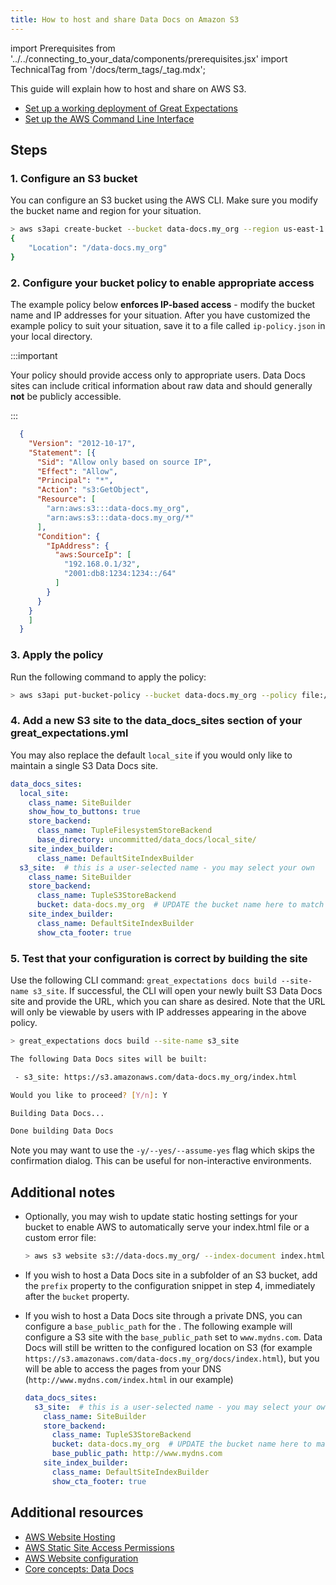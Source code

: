 ```yaml
---
title: How to host and share Data Docs on Amazon S3
---
```

import Prerequisites from '../../connecting_to_your_data/components/prerequisites.jsx'
import TechnicalTag from '/docs/term_tags/_tag.mdx';

This guide will explain how to host and share <TechnicalTag relative="../../../" tag="data_docs" text="Data Docs" /> on AWS S3.

<Prerequisites>

- [Set up a working deployment of Great Expectations](../../../tutorials/getting_started/tutorial_overview.md)
- [Set up the AWS Command Line Interface](https://aws.amazon.com/cli/)

</Prerequisites>

## Steps

### 1. Configure an S3 bucket

You can configure an S3 bucket using the AWS CLI. Make sure you modify the bucket name and region for your situation.

```bash
> aws s3api create-bucket --bucket data-docs.my_org --region us-east-1
{
    "Location": "/data-docs.my_org"
}
```

### 2. Configure your bucket policy to enable appropriate access

The example policy below **enforces IP-based access** - modify the bucket name and IP addresses for your situation. After you have customized the example policy to suit your situation, save it to a file called ``ip-policy.json`` in your local directory.

:::important

Your policy should provide access only to appropriate users. Data Docs sites can include critical information about raw data and should generally **not** be publicly accessible.

:::

```json
  {
    "Version": "2012-10-17",
    "Statement": [{
      "Sid": "Allow only based on source IP",
      "Effect": "Allow",
      "Principal": "*",
      "Action": "s3:GetObject",
      "Resource": [
        "arn:aws:s3:::data-docs.my_org",
        "arn:aws:s3:::data-docs.my_org/*"
      ],
      "Condition": {
        "IpAddress": {
          "aws:SourceIp": [
            "192.168.0.1/32",
            "2001:db8:1234:1234::/64"
          ]
        }
      }
    }
    ]
  }
```

### 3. Apply the policy

Run the following <TechnicalTag relative="../../../" tag="cli" text="CLI" /> command to apply the policy:

```bash
> aws s3api put-bucket-policy --bucket data-docs.my_org --policy file://ip-policy.json
```

### 4. Add a new S3 site to the data_docs_sites section of your great_expectations.yml

You may also replace the default ``local_site`` if you would only like to maintain a single S3 Data Docs site.

```yaml
data_docs_sites:
  local_site:
    class_name: SiteBuilder
    show_how_to_buttons: true
    store_backend:
      class_name: TupleFilesystemStoreBackend
      base_directory: uncommitted/data_docs/local_site/
    site_index_builder:
      class_name: DefaultSiteIndexBuilder
  s3_site:  # this is a user-selected name - you may select your own
    class_name: SiteBuilder
    store_backend:
      class_name: TupleS3StoreBackend
      bucket: data-docs.my_org  # UPDATE the bucket name here to match the bucket you configured above.
    site_index_builder:
      class_name: DefaultSiteIndexBuilder
      show_cta_footer: true
```

### 5. Test that your configuration is correct by building the site

Use the following CLI command: ``great_expectations docs build --site-name s3_site``. If successful, the CLI will open your newly built S3 Data Docs site and provide the URL, which you can share as desired. Note that the URL will only be viewable by users with IP addresses appearing in the above policy.

```bash
> great_expectations docs build --site-name s3_site

The following Data Docs sites will be built:

 - s3_site: https://s3.amazonaws.com/data-docs.my_org/index.html

Would you like to proceed? [Y/n]: Y

Building Data Docs...

Done building Data Docs
```  

Note you may want to use the `-y/--yes/--assume-yes` flag which skips the confirmation dialog.
This can be useful for non-interactive environments.

## Additional notes

- Optionally, you may wish to update static hosting settings for your bucket to enable AWS to automatically serve your
index.html file or a custom error file:

  ```bash
  > aws s3 website s3://data-docs.my_org/ --index-document index.html
  ```


- If you wish to host a Data Docs site in a subfolder of an S3 bucket, add the ``prefix`` property to the configuration snippet in step 4, immediately after the ``bucket`` property.

- If you wish to host a Data Docs site through a private DNS, you can configure a ``base_public_path`` for the <TechnicalTag relative="../../../" tag="data_docs_store" text="Data Docs Store" />.  The following example will configure a S3 site with the ``base_public_path`` set to ``www.mydns.com``.  Data Docs will still be written to the configured location on S3 (for example ``https://s3.amazonaws.com/data-docs.my_org/docs/index.html``), but you will be able to access the pages from your DNS (``http://www.mydns.com/index.html`` in our example)

  ```yaml
  data_docs_sites:
    s3_site:  # this is a user-selected name - you may select your own
      class_name: SiteBuilder
      store_backend:
        class_name: TupleS3StoreBackend
        bucket: data-docs.my_org  # UPDATE the bucket name here to match the bucket you configured above.
        base_public_path: http://www.mydns.com
      site_index_builder:
        class_name: DefaultSiteIndexBuilder
        show_cta_footer: true
   ```


Additional resources
--------------------

- [AWS Website Hosting](https://docs.aws.amazon.com/AmazonS3/latest/dev/WebsiteHosting.html)
- [AWS Static Site Access Permissions](https://docs.aws.amazon.com/en_pv/AmazonS3/latest/dev/WebsiteAccessPermissionsReqd.html)
- [AWS Website configuration](https://docs.aws.amazon.com/AmazonS3/latest/dev/HowDoIWebsiteConfiguration.html)
- [Core concepts: Data Docs](../../../reference/data_docs.md)

